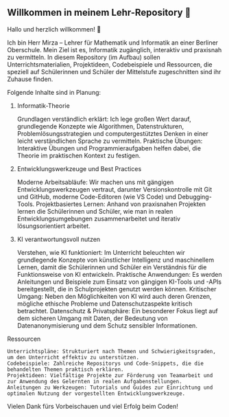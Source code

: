 ## Willkommen in meinem Lehr-Repository 👋

Hallo und herzlich willkommen! 👋

Ich bin Herr Mirza – Lehrer für Mathematik und Informatik an einer Berliner Oberschule. Mein Ziel ist es, Informatik zugänglich, interaktiv und praxisnah zu vermitteln. In diesem Repository (im Aufbau) sollen  Unterrichtsmaterialien, Projektideen, Codebeispiele und Ressourcen, die speziell auf Schülerinnen und Schüler der Mittelstufe zugeschnitten sind ihr Zuhause finden.

Folgende Inhalte sind in Planung:
1. Informatik-Theorie

    Grundlagen verständlich erklärt: Ich lege großen Wert darauf, grundlegende Konzepte wie Algorithmen, Datenstrukturen, Problemlösungsstrategien und computergestütztes Denken in einer leicht verständlichen Sprache zu vermitteln.
    Praktische Übungen: Interaktive Übungen und Programmieraufgaben helfen dabei, die Theorie im praktischen Kontext zu festigen.

2. Entwicklungswerkzeuge und Best Practices

    Moderne Arbeitsabläufe: Wir machen uns mit gängigen Entwicklungswerkzeugen vertraut, darunter Versionskontrolle mit Git und GitHub, moderne Code-Editoren (wie VS Code) und Debugging-Tools.
    Projektbasiertes Lernen: Anhand von praxisnahen Projekten lernen die Schülerinnen und Schüler, wie man in realen Entwicklungsumgebungen zusammenarbeitet und iterativ lösungsorientiert arbeitet.

3. KI verantwortungsvoll nutzen

    Verstehen, wie KI funktioniert: Im Unterricht beleuchten wir grundlegende Konzepte von künstlicher Intelligenz und maschinellem Lernen, damit die Schülerinnen und Schüler ein Verständnis für die Funktionsweise von KI entwickeln.
    Praktische Anwendungen: Es werden Anleitungen und Beispiele zum Einsatz von gängigen KI-Tools und -APIs bereitgestellt, die in Schulprojekten genutzt werden können.
    Kritischer Umgang: Neben den Möglichkeiten von KI wird auch deren Grenzen, mögliche ethische Probleme und Datenschutzaspekte kritisch betrachtet.
    Datenschutz & Privatsphäre: Ein besonderer Fokus liegt auf dem sicheren Umgang mit Daten, der Bedeutung von Datenanonymisierung und dem Schutz sensibler Informationen.

Ressourcen

    Unterrichtspläne: Strukturiert nach Themen und Schwierigkeitsgraden, um den Unterricht effektiv zu unterstützen.
    Codebeispiele: Zahlreiche Repositorys und Code-Snippets, die die behandelten Themen praktisch erklären.
    Projektideen: Vielfältige Projekte zur Förderung von Teamarbeit und zur Anwendung des Gelernten in realen Aufgabenstellungen.
    Anleitungen zu Werkzeugen: Tutorials und Guides zur Einrichtung und optimalen Nutzung der vorgestellten Entwicklungswerkzeuge.

Vielen Dank fürs Vorbeischauen und viel Erfolg beim Coden!
